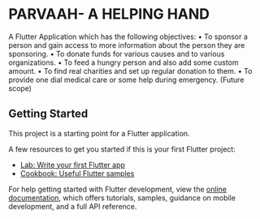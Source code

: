 # PARVAAH- A HELPING HAND

A Flutter Application which has the following objectives:
• To sponsor a person and gain access to more information about the person they are sponsoring.
• To donate funds for various causes and to various organizations.
• To feed a hungry person and also add some custom amount.
• To find real charities and set up regular donation to them.
• To provide one dial medical care or some help during emergency. (Future scope)

## Getting Started

This project is a starting point for a Flutter application.

A few resources to get you started if this is your first Flutter project:

- [Lab: Write your first Flutter app](https://docs.flutter.dev/get-started/codelab)
- [Cookbook: Useful Flutter samples](https://docs.flutter.dev/cookbook)

For help getting started with Flutter development, view the
[online documentation](https://docs.flutter.dev/), which offers tutorials,
samples, guidance on mobile development, and a full API reference.
